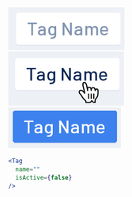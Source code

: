 <div class="references">
  <div class="reference">
    <a href="public/images/components/Tag/1.png">
      <img src="public/images/components/Tag/1.png" alt="Tag 1" />
    </a>
  </div>
  <div class="reference">
    <a href="public/images/components/Tag/2.png">
      <img src="public/images/components/Tag/2.png" alt="Tag 2" />
    </a>
  </div>
  <div class="reference">
    <a href="public/images/components/Tag/3.png">
      <img src="public/images/components/Tag/3.png" alt="Tag 3" />
    </a>
  </div>
</div>

```jsx
<Tag
  name=""
  isActive={false}
/>
```
